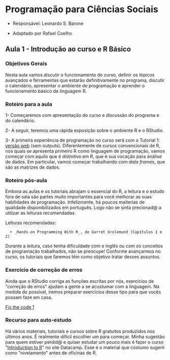 #  Programação para Ciências Sociais

- Responsável: Leonardo S. Barone

- Adaptado por Rafael Coelho

## Aula 1 - Introdução ao curso e R Básico

### Objetivos Gerais

Nesta aula vamos discutir o funcionamento do curso, definir os tópicos avançados e ferramentas que estarão definitivamente no programa, discutir o calendário, apresentar o ambiente de programação e aprender o funcionamento básico da linguagem R.

### Roteiro para a aula

1- Começaremos com apresentação do curso e discussão do programa e do calendário.

2- A seguir, teremos uma rápida exposição sobre o ambiente R e o RStudio.

3- A primeira experiência de programação no curso será com o Tutorial 1: [versão web](https://github.com/ngiachetta/ProgCienciasSociais/blob/master/tutorials/tutorial1.Rmd) (sem outputs). Diferentemente de cursos convencionais de R, nos quais se apresenta primeiro R como linguagem de programação, vamos começar com aquilo que é distintivo em R, que é sua vocação para análise de dados. Em particular, vamos começar trabalhando com _data frames_, que são as matrizes de dados.

### Roteiro pós-aula

Embora as aulas e os tutoriais abrajam o essencial do R, a leitura e o estudo fora de sala são partes muito importantes para você melhorar as suas habilidades de programação. Infelizmente, há poucos maiterias de qualidade disponibilizados em português. Logo não se sinta precionad@ a utilizar as leituras recomendadas.

Leituras recomendadas:

      + _Hands-on Programming With R_, de Garret Grolemund (Capítulos 1 e 2)

Durante a leitura, caso tenha dificuldade com o inglês ou com os conceitos de programação trabalhados, não se preocupe! Conforme avançarmos no curso, os tutoriais que faremos têm como objetivo tratar desses assuntos.

### Exercício de correção de erros

Ainda que o RStudio corriga as funções escritas por nós, exercícios de "correção de erros" ajudam a gente a se acustumar com a linguagem. Na medida do possível, iremos preparar exercícios desse tipo para que vocês possam faze em casa.

[Fix the code 1](https://github.com/ngiachetta/ProgCienciasSociais/blob/master/activities/fixthecode1.md)

### Recurso para auto-estudo

Há vários materiais, tutoriais e cursos sobre R gratuitos produzidos nos últimos anos. É realmente difícil escolher um para começar. Minha sugestão para quem estiver perdid@ e quiser estudar um pouco mais é fazer o curso "[Introduction to R](https://www.datacamp.com/courses/free-introduction-to-r)" no site Datacamp. Esse é o material que costumo sugerir como "nivelamento" antes de oficinas de R.
